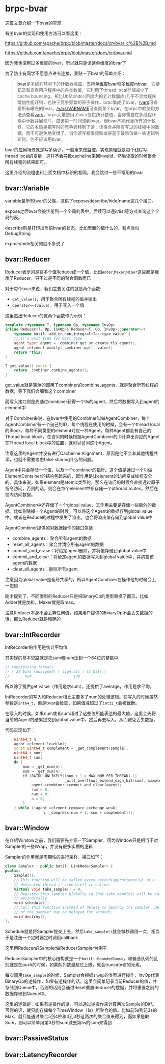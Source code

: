 # brpc-bvar

这篇文章介绍一下bvar的实现

有关bvar的实现和使用方法可以看这里：

https://github.com/apache/brpc/blob/master/docs/cn/bvar_c%2B%2B.md

https://github.com/apache/brpc/blob/master/docs/cn/bvar.md

因为我也没用过多维度的bvar，所以就只是读读单维度的bvar了

为了防止有同学不愿意点进去连接，我贴一下bvar的简单介绍：

> [bvar](https://github.com/apache/brpc/tree/master/src/bvar/)是多线程环境下的计数器类库，支持[单维度bvar](https://github.com/apache/brpc/blob/master/docs/cn/bvar_c++.md)和[多维度mbvar](https://github.com/apache/brpc/blob/master/docs/cn/mbvar_c++.md)，方便记录和查看用户程序中的各类数值，它利用了thread local存储减少了cache bouncing，相比UbMonitor(百度内的老计数器库)几乎不会给程序增加性能开销，也快于竞争频繁的原子操作。brpc集成了bvar，[/vars](https://github.com/apache/brpc/blob/master/docs/cn/vars.md)可查看所有曝光的bvar，[/vars/VARNAME](https://github.com/apache/brpc/blob/master/docs/cn/vars.md)可查阅某个bvar，在brpc中的使用方法请查看[vars](https://github.com/apache/brpc/blob/master/docs/cn/vars.md)。brpc大量使用了bvar提供统计数值，当你需要在多线程环境中计数并展现时，应该第一时间想到bvar。但bvar不能代替所有的计数器，它的本质是把写时的竞争转移到了读：读得合并所有写过的线程中的数据，而不可避免地变慢了。当你读写都很频繁或得基于最新值做一些逻辑判断时，你不应该用bvar。

bvar的应用场景就是写多读少，一般用来做监控。实现原理就是每个线程写thread local的变量，这样不会导致cacheline来回invalid，然后读取的时候聚合所有线程的结果即可。

这里介绍的流程也和上面文档中标识的相同，我会跳过一些不常用的bvar

## bvar::Variable

variable是所有bvar的父类，提供了expose/describe/hide/name这几个接口。

expose之后bvar会被注册到一个全局的表中，后续可以通过list等方式查询这个全局的表。

describe则是打印出当前bvar的状态，比如里面的值什么的，有点类似DebugString

expose/hide相关的就不多说了

## bvar::Reducer

Reducer表示的是将多个值Reduce成一个值，比如`Adder`,`Maxer`,`Miner`这些都是继承了Reducer，只不过是不同的聚合函数而已

对于每个bvar来说，我们主要关注的就是两个函数:

* `get_value()`，用于聚合所有线程的值并输出
* `operator<<(value)`，用于写入一个值

这里贴出Reducer的这两个函数作为示例：

```cpp
template <typename T, typename Op, typename InvOp>
inline Reducer<T, Op, InvOp>& Reducer<T, Op, InvOp>::operator<<(
    typename butil::add_cr_non_integral<T>::type value) {
    // It's wait-free for most time
    agent_type* agent = _combiner.get_or_create_tls_agent();
    agent->element.modify(_combiner.op(), value);
    return *this;
}
```

```cpp
T get_value() const {
    return _combiner.combine_agents();
}
```

get_value就是简单的调用了combiner的combine_agents，就是聚合所有线程的数据，等下我们会细看这个combiner

而写入接口则是先通过combiner获得一个tls的agent，然后将数据写入到agent的element中

对于Combiner来说，在bvar中使用的Combiner叫做AgentCombiner，每个AgentCombiner有一个自己的ID，每个线程在使用的时候，会有一个thread local的Block，每种不同类型的element对应一种Agent，每种Agent都会有自己的Thread local block。在访问的时候根据AgentCombiner的ID计算出对应的Agent在Thread local block中的位置，就可以访问这个Agent。

注意这里的Agent并没有进行Cacheline Alignment，原因是他不会和其他线程共享，也就不需要考虑false sharing什么的问题。

Agent中只会存储一个值，以及一个combiner的指针。这个值是通过一个叫做ElementContainer的结构包起来的，起作用是让element的访问变成线程安全的。具体来说，如果element是atomic类型的，那么在访问的时候会直接通过原子指令访问，否则的话，则会在每个element中都存储一个pthread mutex，然后在锁内访问数据。

AgentCombiner中还存储了一个global value，其作用主要是存储一些额外的数据。比如删除掉一个Agent的时候，可以将这个Agent的数据存到global value中。或者在Reduce的过程中发生了溢出，也会将溢出值存储到global value中

AgentCombiner提供的对数据操作的接口包括：

* combine_agents：聚合所有agent的数据
* reset_all_agents：聚合并清空所有agent的数据
* commit_and_erase：将给定agent删除，并将值存储到global value中
* commit_and_clear：将给定agent的数据写入到global value中，并清空该agent的数据
* clear_all_agents：删除所有agent

注意因为global value是全局共享的，所以AgentCombiner在操作他的时候会上一把锁

刚才提到了，不同类型的Reducer只是把BinaryOp的类型替换了而已，比如Adder就是加和，Maxer就是取max。

注意Reducer本身不会丢弃任何值，如果用户提供的BinaryOp不会丢失数据的话，那么Reducer就是精确的

## bvar::IntRecorder

IntRecorder的作用是统计平均值

其实现的基本思路就是把sum和num压到一个64位的整数中

```cpp
// Compressing format:
// | 20 bits (unsigned) | sign bit | 43 bits |
//       num                   sum
```

所以除了提供get value（作用是求sum），还提供了average，作用是求平均。

IntRecorder的写入和Reducer相比主要多了num的处理逻辑。在写入的时候虽然参数是`int64_t`，但是bvar会检查，如果值域超过了`int32_t`会被截断。

在写入的时候，如果num或者sum超过了这些位所能表达的最大值，这里会先将当前的Agent的结果提交到global value中，然后再去写入，从而避免丢失数据。

代码实现如下：

```cpp
    uint64_t n;
    agent->element.load(&n);
    const uint64_t complement = _get_complement(sample);
    uint64_t num;
    uint64_t sum;
    do {
        num = _get_num(n);
        sum = _get_sum(n);
        if (BAIDU_UNLIKELY((num + 1 > MAX_NUM_PER_THREAD) ||
                           _will_overflow(_extend_sign_bit(sum), sample))) {
            agent->combiner->commit_and_clear(agent);
            sum = 0;
            num = 0;
            n = 0;
        }
    } while (!agent->element.compare_exchange_weak(
                 n, _compress(num + 1, sum + complement)));
```

## bvar::Window

在介绍Window之前，我们需要先介绍一下Sampler，因为Window只是相当于对Sampler的一些Wrap，并没有很多实质的逻辑

Sampler的作用就是周期性的进行采样，接口如下：

```cpp
class Sampler : public butil::LinkNode<Sampler> {
public:
    Sampler();
    // This function will be called every second(approximately) in a
    // dedicated thread if schedule() is called.
    virtual void take_sample() = 0;
    // Register this sampler globally so that take_sample() will be called
    // periodically.
    void schedule();
    // Call this function instead of delete to destroy the sampler. Deletion
    // of the sampler may be delayed for seconds.
    void destroy();
};
```

Schedule就是将Sampler提交上去，然后`take_sample()`就会每秒调用一次，相当于是注册一个定时器定时调用callback

这里用Reducer的Sampler做ReducerSampler为例子

ReducerSampler中的核心结构就是一个`butil::BoundedQueue`，和普通队列的区别就是在push的时候，如果队列数量超过上限，就会truncate老的元素。

每次调用`take_sample`的时候，Sampler会根据`InvOp`的类型进行操作，InvOp代表BinaryOp的逆操作，如果有逆操作的话，这里会简单记录当前Reducer的值，并存储到Queue中，否则的话则会通过Reset重置Reducer的数据，并将重置之前的数据存储到Queue中。

这里的逻辑是：如果有逆操作的话，可以通过逆操作来计算两次Sample的Diff。否则的话，就只能存储每个TimeWindow（1s）所聚合的值。比如前5s到前3s的Max，就只能通过聚合5到4秒和4到3秒这两次的聚合值来得到，而如果是取Sum，则可以简单用第3秒的sum减去第5s的sum来得到

## bvar::PassiveStatus

## bvar::LatencyRecorder

